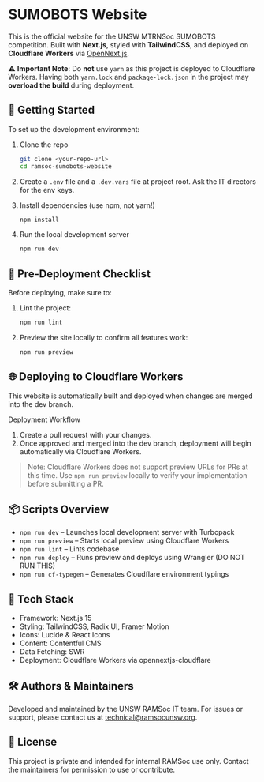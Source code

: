 # SUMOBOTS Website

This is the official website for the UNSW MTRNSoc SUMOBOTS competition. Built with **Next.js**, styled with **TailwindCSS**, and deployed on **Cloudflare Workers** via [OpenNext.js](https://github.com/sst/next-on-pages).

⚠️ **Important Note**: Do **not** use `yarn` as this project is deployed to Cloudflare Workers. Having both `yarn.lock` and `package-lock.json` in the project may **overload the build** during deployment.

## 🚀 Getting Started

To set up the development environment:

1. Clone the repo
   ```bash
   git clone <your-repo-url>
   cd ramsoc-sumobots-website
   ```
2. Create a `.env` file and a `.dev.vars` file at project root. Ask the IT directors for the env keys.
2. Install dependencies (use npm, not yarn!)
    ```bash
    npm install
    ```

3.	Run the local development server
    ```bash
    npm run dev
    ```

## 🚦 Pre-Deployment Checklist

Before deploying, make sure to:
1. Lint the project:
    ```bash
    npm run lint
    ```

2. Preview the site locally to confirm all features work:
    ```bash
    npm run preview
    ```

## 🌐 Deploying to Cloudflare Workers

This website is automatically built and deployed when changes are merged into the dev branch.

Deployment Workflow
1.	Create a pull request with your changes.
2.	Once approved and merged into the dev branch, deployment will begin automatically via Cloudflare Workers.

> Note: Cloudflare Workers does not support preview URLs for PRs at this time. Use `npm run preview` locally to verify your implementation before submitting a PR.

## 📦 Scripts Overview
- `npm run dev` – Launches local development server with Turbopack
- `npm run preview` – Starts local preview using Cloudflare Workers
- `npm run lint` – Lints codebase
- `npm run deploy` – Runs preview and deploys using Wrangler (DO NOT RUN THIS)
- `npm run cf-typegen` – Generates Cloudflare environment typings

## 📎 Tech Stack
- Framework: Next.js 15
- Styling: TailwindCSS, Radix UI, Framer Motion
- Icons: Lucide & React Icons
- Content: Contentful CMS
- Data Fetching: SWR
- Deployment: Cloudflare Workers via opennextjs-cloudflare

## 🛠 Authors & Maintainers

Developed and maintained by the UNSW RAMSoc IT team. For issues or support, please contact us at technical@ramsocunsw.org.

## 📄 License

This project is private and intended for internal RAMSoc use only. Contact the maintainers for permission to use or contribute.
